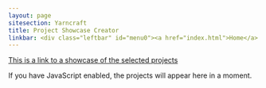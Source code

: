 ```yaml
---
layout: page
sitesection: Yarncraft
title: Project Showcase Creator
linkbar: <div class="leftbar" id="menu0"><a href="index.html">Home</a> | <a href="patterns/index.html">Patterns</a> | <a href="combination.html">Combination Knitting</a></div>
---
```

<a href="showcase?permalink=" id="generated-link">This is a link to a
showcase of the selected projects</a>

<div data-filter="url" data-mode="creator">If you have JavaScript
enabled, the projects will appear here in a moment.</div>
